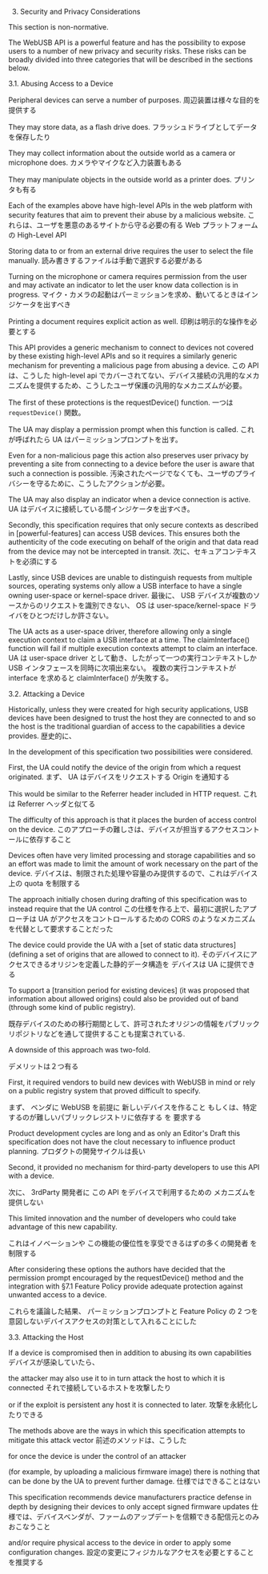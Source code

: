 3. Security and Privacy Considerations

This section is non-normative.

The WebUSB API is a powerful feature and has the possibility to expose users to a number of new privacy and security risks. These risks can be broadly divided into three categories that will be described in the sections below.


3.1. Abusing Access to a Device

Peripheral devices can serve a number of purposes.
周辺装置は様々な目的を提供する

They may store data, as a flash drive does.
フラッシュドライブとしてデータを保存したり

They may collect information about the outside world as a camera or microphone does.
カメラやマイクなど入力装置もある

They may manipulate objects in the outside world as a printer does.
プリンタも有る

Each of the examples above have high-level APIs in the web platform with security features that aim to prevent their abuse by a malicious website.
これらは、ユーザを悪意のあるサイトから守る必要の有る Web プラットフォームの High-Level API

Storing data to or from an external drive requires the user to select the file manually.
読み書きするファイルは手動で選択する必要がある

Turning on the microphone or camera requires permission from the user and may activate an indicator to let the user know data collection is in progress.
マイク・カメラの起動はパーミッションを求め、動いてるときはインジケータを出すべき

Printing a document requires explicit action as well.
印刷は明示的な操作を必要とする

This API provides a generic mechanism to connect to devices not covered by these existing high-level APIs and so it requires a similarly generic mechanism for preventing a malicious page from abusing a device.
この API は、こうした high-level api でカバーされてない、デバイス接続の汎用的なメカニズムを提供するため、こうしたユーザ保護の汎用的なメカニズムが必要。

The first of these protections is the requestDevice() function.
一つは `requestDevice()` 関数。

The UA may display a permission prompt when this function is called.
これが呼ばれたら UA はパーミッションプロンプトを出す。

Even for a non-malicious page this action also preserves user privacy by preventing a site from connecting to a device before the user is aware that such a connection is possible.
汚染されたページでなくても、ユーザのプライバシーを守るために、こうしたアクションが必要。

The UA may also display an indicator when a device connection is active.
UA はデバイスに接続している間インジケータを出すべき。

Secondly, this specification requires that only secure contexts as described in [powerful-features] can access USB devices. This ensures both the authenticity of the code executing on behalf of the origin and that data read from the device may not be intercepted in transit.
次に、セキュアコンテキストを必須にする

Lastly, since USB devices are unable to distinguish requests from multiple sources, operating systems only allow a USB interface to have a single owning user-space or kernel-space driver.
最後に、 USB デバイスが複数のソースからのリクエストを識別できない、 OS は user-space/kernel-space ドライバをひとつだけしか許さない。

The UA acts as a user-space driver, therefore allowing only a single execution context to claim a USB interface at a time. The claimInterface() function will fail if multiple execution contexts attempt to claim an interface.
UA は user-space driver として動き、したがって一つの実行コンテキストしか USB インタフェースを同時に次項出来ない。
複数の実行コンテキストが interface を求めると claimInterface() が失敗する。


3.2. Attacking a Device

Historically, unless they were created for high security applications, USB devices have been designed to trust the host they are connected to and so the host is the traditional guardian of access to the capabilities a device provides.
歴史的に、


In the development of this specification two possibilities were considered.

First, the UA could notify the device of the origin from which a request originated.
まず、 UA はデバイスをリクエストする Origin を通知する

This would be similar to the Referrer header included in HTTP request.
これは Referrer ヘッダと似てる


The difficulty of this approach is that it places the burden of access control on the device.
このアプローチの難しさは、デバイスが担当するアクセスコントールに依存すること

Devices often have very limited processing and storage capabilities and so an effort was made to limit the amount of work necessary on the part of the device.
デバイスは、制限された処理や容量のみ提供するので、これはデバイス上の quota を制限する


The approach initially chosen during drafting of this specification was to instead require that the UA control
この仕様を作る上で、最初に選択したアプローチは UA がアクセスをコントロールするための CORS のようなメカニズムを代替として要求することだった


The device could provide the UA with a [set of static data structures] (defining a set of origins that are allowed to connect to it).
そのデバイスにアクセスできるオリジンを定義した静的データ構造を
デバイスは UA に提供できる


To support a [transition period for existing devices] (it was proposed that information about allowed origins) could also be provided out of band (through some kind of public registry).

既存デバイスのための移行期間として、許可されたオリジンの情報をパブリックリポジトリなどを通して提供することも提案されている.


A downside of this approach was two-fold.

デメリットは２つ有る


First, it required vendors to build new devices with WebUSB in mind or rely on a public registry system that proved difficult to specify.

まず、
ベンダに WebUSB を前提に 新しいデバイスを作ること
もしくは、特定するのが難しいパブリックレジストリに依存する
を 要求する


Product development cycles are long and as only an Editor's Draft this specification does not have the clout necessary to influence product planning.
プロダクトの開発サイクルは長い


Second, it provided no mechanism for third-party developers to use this API with a device.

次に、
3rdParty 開発者に
この API をデバイスで利用するための
メカニズムを提供しない


This limited innovation and the number of developers who could take advantage of this new capability.

これはイノベーションや
この機能の優位性を享受できるはずの多くの開発者
を制限する


After considering these options the authors have decided that the permission prompt encouraged by the requestDevice() method and the integration with §7.1 Feature Policy provide adequate protection against unwanted access to a device.

これらを議論した結果、
パーミッションプロンプトと Feature Policy の 2 つを
意図しないデバイスアクセスの対策として入れることにした






3.3. Attacking the Host

If a device is compromised then in addition to abusing its own capabilities
デバイスが感染していたら、

the attacker may also use it to in turn attack the host to which it is connected
それで接続しているホストを攻撃したり

or if the exploit is persistent any host it is connected to later.
攻撃を永続化したりできる

The methods above are the ways in which this specification attempts to mitigate this attack vector
前述のメソッドは、こうした

for once the device is under the control of an attacker


(for example, by uploading a malicious firmware image) there is nothing that can be done by the UA to prevent further damage.
仕様ではできることはない

This specification recommends device manufacturers practice defense in depth by designing their devices to only accept signed firmware updates
仕様では、デバイスベンダが、ファームのアップデートを信頼できる配信元とのみおこなうこと

and/or require physical access to the device in order to apply some configuration changes.
設定の変更にフィジカルなアクセスを必要とすることを推奨する
